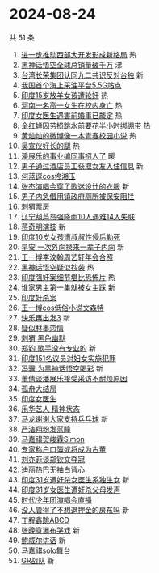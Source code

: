 # 2024-08-24

共 51 条

<!-- BEGIN -->
<!-- 最后更新时间 Sat Aug 24 2024 00:19:29 GMT+0800 (China Standard Time) -->

1. [进一步推动西部大开发形成新格局](https://s.weibo.com//weibo?q=%23%E8%BF%9B%E4%B8%80%E6%AD%A5%E6%8E%A8%E5%8A%A8%E8%A5%BF%E9%83%A8%E5%A4%A7%E5%BC%80%E5%8F%91%E5%BD%A2%E6%88%90%E6%96%B0%E6%A0%BC%E5%B1%80%23&Refer=new_time)
   热
1. [黑神话悟空全球总销量破千万](https://s.weibo.com//weibo?q=%23%E9%BB%91%E7%A5%9E%E8%AF%9D%E6%82%9F%E7%A9%BA%E5%85%A8%E7%90%83%E6%80%BB%E9%94%80%E9%87%8F%E7%A0%B4%E5%8D%83%E4%B8%87%23&t=31&band_rank=1&Refer=top)
   沸
1. [台湾长荣集团认同九二共识反对台独](https://s.weibo.com//weibo?q=%23%E5%8F%B0%E6%B9%BE%E9%95%BF%E8%8D%A3%E9%9B%86%E5%9B%A2%E8%AE%A4%E5%90%8C%E4%B9%9D%E4%BA%8C%E5%85%B1%E8%AF%86%E5%8F%8D%E5%AF%B9%E5%8F%B0%E7%8B%AC%23&t=31&band_rank=2&Refer=top)
   新
1. [我国首个海上采油平台5.5G站点](https://s.weibo.com//weibo?q=%23%E6%88%91%E5%9B%BD%E9%A6%96%E4%B8%AA%E6%B5%B7%E4%B8%8A%E9%87%87%E6%B2%B9%E5%B9%B3%E5%8F%B05.5G%E7%AB%99%E7%82%B9%23&t=31&band_rank=3&Refer=top)
1. [印度15岁放羊女孩遭轮奸](https://s.weibo.com//weibo?q=%23%E5%8D%B0%E5%BA%A615%E5%B2%81%E6%94%BE%E7%BE%8A%E5%A5%B3%E5%AD%A9%E9%81%AD%E8%BD%AE%E5%A5%B8%23&t=31&band_rank=4&Refer=top)
   热
1. [河南一名高一女生在校内身亡](https://s.weibo.com//weibo?q=%23%E6%B2%B3%E5%8D%97%E4%B8%80%E5%90%8D%E9%AB%98%E4%B8%80%E5%A5%B3%E7%94%9F%E5%9C%A8%E6%A0%A1%E5%86%85%E8%BA%AB%E4%BA%A1%23&t=31&band_rank=5&Refer=top)
   热
1. [印度女医生遇害前婚事已敲定](https://s.weibo.com//weibo?q=%23%E5%8D%B0%E5%BA%A6%E5%A5%B3%E5%8C%BB%E7%94%9F%E9%81%87%E5%AE%B3%E5%89%8D%E5%A9%9A%E4%BA%8B%E5%B7%B2%E6%95%B2%E5%AE%9A%23&t=31&band_rank=6&Refer=top)
   热
1. [全红婵因劳损跳水前要花半小时绑绷带](https://s.weibo.com//weibo?q=%23%E5%85%A8%E7%BA%A2%E5%A9%B5%E5%9B%A0%E5%8A%B3%E6%8D%9F%E8%B7%B3%E6%B0%B4%E5%89%8D%E8%A6%81%E8%8A%B1%E5%8D%8A%E5%B0%8F%E6%97%B6%E7%BB%91%E7%BB%B7%E5%B8%A6%23&t=31&band_rank=7&Refer=top)
   热
1. [黄灿灿的微博像一本青春校园小说](https://s.weibo.com//weibo?q=%23%E9%BB%84%E7%81%BF%E7%81%BF%E7%9A%84%E5%BE%AE%E5%8D%9A%E5%83%8F%E4%B8%80%E6%9C%AC%E9%9D%92%E6%98%A5%E6%A0%A1%E5%9B%AD%E5%B0%8F%E8%AF%B4%23&t=31&band_rank=8&Refer=top)
   热
1. [吴宣仪好长的腿](https://s.weibo.com//weibo?q=%E5%90%B4%E5%AE%A3%E4%BB%AA%E5%A5%BD%E9%95%BF%E7%9A%84%E8%85%BF&t=31&band_rank=9&Refer=top)
   热
1. [潘展乐的事业编同事招人了](https://s.weibo.com//weibo?q=%23%E6%BD%98%E5%B1%95%E4%B9%90%E7%9A%84%E4%BA%8B%E4%B8%9A%E7%BC%96%E5%90%8C%E4%BA%8B%E6%8B%9B%E4%BA%BA%E4%BA%86%23&t=31&band_rank=10&Refer=top)
   暖
1. [男子通过酒店员工获取女友入住信息](https://s.weibo.com//weibo?q=%23%E7%94%B7%E5%AD%90%E9%80%9A%E8%BF%87%E9%85%92%E5%BA%97%E5%91%98%E5%B7%A5%E8%8E%B7%E5%8F%96%E5%A5%B3%E5%8F%8B%E5%85%A5%E4%BD%8F%E4%BF%A1%E6%81%AF%23&t=31&band_rank=11&Refer=top)
   新
1. [何蓝逗cos佟湘玉](https://s.weibo.com//weibo?q=%E4%BD%95%E8%93%9D%E9%80%97cos%E4%BD%9F%E6%B9%98%E7%8E%89&t=31&band_rank=12&Refer=top)
1. [张杰演唱会穿了歌迷设计的衣服](https://s.weibo.com//weibo?q=%23%E5%BC%A0%E6%9D%B0%E6%BC%94%E5%94%B1%E4%BC%9A%E7%A9%BF%E4%BA%86%E6%AD%8C%E8%BF%B7%E8%AE%BE%E8%AE%A1%E7%9A%84%E8%A1%A3%E6%9C%8D%23&t=31&band_rank=13&Refer=top)
   新
1. [男子内急借用镇政府厕所被保安阻拦](https://s.weibo.com//weibo?q=%23%E7%94%B7%E5%AD%90%E5%86%85%E6%80%A5%E5%80%9F%E7%94%A8%E9%95%87%E6%94%BF%E5%BA%9C%E5%8E%95%E6%89%80%E8%A2%AB%E4%BF%9D%E5%AE%89%E9%98%BB%E6%8B%A6%23&t=31&band_rank=14&Refer=top)
1. [刺猬票房](https://s.weibo.com//weibo?q=%E5%88%BA%E7%8C%AC%E7%A5%A8%E6%88%BF&t=31&band_rank=15&Refer=top)
1. [辽宁葫芦岛强降雨10人遇难14人失联](https://s.weibo.com//weibo?q=%23%E8%BE%BD%E5%AE%81%E8%91%AB%E8%8A%A6%E5%B2%9B%E5%BC%BA%E9%99%8D%E9%9B%A810%E4%BA%BA%E9%81%87%E9%9A%BE14%E4%BA%BA%E5%A4%B1%E8%81%94%23&t=31&band_rank=16&Refer=top)
1. [蒋奇明演技](https://s.weibo.com//weibo?q=%E8%92%8B%E5%A5%87%E6%98%8E%E6%BC%94%E6%8A%80&t=31&band_rank=17&Refer=top)
   新
1. [印度10岁女孩遭叔叔性侵后勒死](https://s.weibo.com//weibo?q=%23%E5%8D%B0%E5%BA%A610%E5%B2%81%E5%A5%B3%E5%AD%A9%E9%81%AD%E5%8F%94%E5%8F%94%E6%80%A7%E4%BE%B5%E5%90%8E%E5%8B%92%E6%AD%BB%23&t=31&band_rank=18&Refer=top)
1. [早安 一次外向换来一辈子内向](https://s.weibo.com//weibo?q=%E6%97%A9%E5%AE%89%20%E4%B8%80%E6%AC%A1%E5%A4%96%E5%90%91%E6%8D%A2%E6%9D%A5%E4%B8%80%E8%BE%88%E5%AD%90%E5%86%85%E5%90%91&t=31&band_rank=19&Refer=top)
   新
1. [王一博李汶翰周艺轩年会合照](https://s.weibo.com//weibo?q=%23%E7%8E%8B%E4%B8%80%E5%8D%9A%E6%9D%8E%E6%B1%B6%E7%BF%B0%E5%91%A8%E8%89%BA%E8%BD%A9%E5%B9%B4%E4%BC%9A%E5%90%88%E7%85%A7%23&t=31&band_rank=20&Refer=top)
1. [黑神话悟空疑似抄袭](https://s.weibo.com//weibo?q=%E9%BB%91%E7%A5%9E%E8%AF%9D%E6%82%9F%E7%A9%BA%E7%96%91%E4%BC%BC%E6%8A%84%E8%A2%AD&t=31&band_rank=21&Refer=top)
   热
1. [印度强奸案细节堪比恐怖片](https://s.weibo.com//weibo?q=%E5%8D%B0%E5%BA%A6%E5%BC%BA%E5%A5%B8%E6%A1%88%E7%BB%86%E8%8A%82%E5%A0%AA%E6%AF%94%E6%81%90%E6%80%96%E7%89%87&t=31&band_rank=22&Refer=top)
   热
1. [谁家男主第一集就被女主踩](https://s.weibo.com//weibo?q=%E8%B0%81%E5%AE%B6%E7%94%B7%E4%B8%BB%E7%AC%AC%E4%B8%80%E9%9B%86%E5%B0%B1%E8%A2%AB%E5%A5%B3%E4%B8%BB%E8%B8%A9&t=31&band_rank=23&Refer=top)
   新
1. [印度奸杀案](https://s.weibo.com//weibo?q=%E5%8D%B0%E5%BA%A6%E5%A5%B8%E6%9D%80%E6%A1%88&t=31&band_rank=24&Refer=top)
1. [王一博cos低俗小说文森特](https://s.weibo.com//weibo?q=%23%E7%8E%8B%E4%B8%80%E5%8D%9Acos%E4%BD%8E%E4%BF%97%E5%B0%8F%E8%AF%B4%E6%96%87%E6%A3%AE%E7%89%B9%23&t=31&band_rank=25&Refer=top)
1. [快乐再出发3](https://s.weibo.com//weibo?q=%23%E5%BF%AB%E4%B9%90%E5%86%8D%E5%87%BA%E5%8F%913%23&t=31&band_rank=26&Refer=top)
   新
1. [疑似林墨恋情](https://s.weibo.com//weibo?q=%23%E7%96%91%E4%BC%BC%E6%9E%97%E5%A2%A8%E6%81%8B%E6%83%85%23&t=31&band_rank=27&Refer=top)
1. [刺猬 黑色幽默](https://s.weibo.com//weibo?q=%E5%88%BA%E7%8C%AC%20%E9%BB%91%E8%89%B2%E5%B9%BD%E9%BB%98&t=31&band_rank=28&Refer=top)
1. [郑钧 歌手没有专业的](https://s.weibo.com//weibo?q=%E9%83%91%E9%92%A7%20%E6%AD%8C%E6%89%8B%E6%B2%A1%E6%9C%89%E4%B8%93%E4%B8%9A%E7%9A%84&t=31&band_rank=29&Refer=top)
   新
1. [印度151名议员对妇女实施犯罪](https://s.weibo.com//weibo?q=%23%E5%8D%B0%E5%BA%A6151%E5%90%8D%E8%AE%AE%E5%91%98%E5%AF%B9%E5%A6%87%E5%A5%B3%E5%AE%9E%E6%96%BD%E7%8A%AF%E7%BD%AA%23&t=31&band_rank=30&Refer=top)
1. [冯骥 为黑神话悟空喝彩](https://s.weibo.com//weibo?q=%E5%86%AF%E9%AA%A5%20%E4%B8%BA%E9%BB%91%E7%A5%9E%E8%AF%9D%E6%82%9F%E7%A9%BA%E5%96%9D%E5%BD%A9&t=31&band_rank=31&Refer=top)
   新
1. [董倩谈潘展乐接受采访不耐烦原因](https://s.weibo.com//weibo?q=%23%E8%91%A3%E5%80%A9%E8%B0%88%E6%BD%98%E5%B1%95%E4%B9%90%E6%8E%A5%E5%8F%97%E9%87%87%E8%AE%BF%E4%B8%8D%E8%80%90%E7%83%A6%E5%8E%9F%E5%9B%A0%23&t=31&band_rank=32&Refer=top)
1. [孤舟大结局](https://s.weibo.com//weibo?q=%E5%AD%A4%E8%88%9F%E5%A4%A7%E7%BB%93%E5%B1%80&t=31&band_rank=33&Refer=top)
1. [印度女医生](https://s.weibo.com//weibo?q=%E5%8D%B0%E5%BA%A6%E5%A5%B3%E5%8C%BB%E7%94%9F&t=31&band_rank=34&Refer=top)
1. [乐华艺人 精神状态](https://s.weibo.com//weibo?q=%E4%B9%90%E5%8D%8E%E8%89%BA%E4%BA%BA%20%E7%B2%BE%E7%A5%9E%E7%8A%B6%E6%80%81&t=31&band_rank=35&Refer=top)
1. [马龙谢谢大家支持乒乓球](https://s.weibo.com//weibo?q=%23%E9%A9%AC%E9%BE%99%E8%B0%A2%E8%B0%A2%E5%A4%A7%E5%AE%B6%E6%94%AF%E6%8C%81%E4%B9%92%E4%B9%93%E7%90%83%23&t=31&band_rank=36&Refer=top)
   新
1. [严浩翔粉发蓝瞳](https://s.weibo.com//weibo?q=%E4%B8%A5%E6%B5%A9%E7%BF%94%E7%B2%89%E5%8F%91%E8%93%9D%E7%9E%B3&t=31&band_rank=37&Refer=top)
1. [马嘉祺贺峻霖Simon](https://s.weibo.com//weibo?q=%23%E9%A9%AC%E5%98%89%E7%A5%BA%E8%B4%BA%E5%B3%BB%E9%9C%96Simon%23&t=31&band_rank=38&Refer=top)
1. [专家称户口簿或将成为古董](https://s.weibo.com//weibo?q=%23%E4%B8%93%E5%AE%B6%E7%A7%B0%E6%88%B7%E5%8F%A3%E7%B0%BF%E6%88%96%E5%B0%86%E6%88%90%E4%B8%BA%E5%8F%A4%E8%91%A3%23&t=31&band_rank=39&Refer=top)
1. [刘亦菲谈郑钦文夺冠](https://s.weibo.com//weibo?q=%23%E5%88%98%E4%BA%A6%E8%8F%B2%E8%B0%88%E9%83%91%E9%92%A6%E6%96%87%E5%A4%BA%E5%86%A0%23&t=31&band_rank=40&Refer=top)
1. [迪丽热巴无袖白背心](https://s.weibo.com//weibo?q=%23%E8%BF%AA%E4%B8%BD%E7%83%AD%E5%B7%B4%E6%97%A0%E8%A2%96%E7%99%BD%E8%83%8C%E5%BF%83%23&t=31&band_rank=41&Refer=top)
1. [印度31岁遭奸杀女医生系独生女](https://s.weibo.com//weibo?q=%23%E5%8D%B0%E5%BA%A631%E5%B2%81%E9%81%AD%E5%A5%B8%E6%9D%80%E5%A5%B3%E5%8C%BB%E7%94%9F%E7%B3%BB%E7%8B%AC%E7%94%9F%E5%A5%B3%23&t=31&band_rank=42&Refer=top)
   新
1. [印度31岁女医生遭奸杀父母发声](https://s.weibo.com//weibo?q=%23%E5%8D%B0%E5%BA%A631%E5%B2%81%E5%A5%B3%E5%8C%BB%E7%94%9F%E9%81%AD%E5%A5%B8%E6%9D%80%E7%88%B6%E6%AF%8D%E5%8F%91%E5%A3%B0%23&t=31&band_rank=43&Refer=top)
1. [时代少年团演唱会直播](https://s.weibo.com//weibo?q=%E6%97%B6%E4%BB%A3%E5%B0%91%E5%B9%B4%E5%9B%A2%E6%BC%94%E5%94%B1%E4%BC%9A%E7%9B%B4%E6%92%AD&t=31&band_rank=44&Refer=top)
1. [没人管得了不想退押金的房东吗](https://s.weibo.com//weibo?q=%23%E6%B2%A1%E4%BA%BA%E7%AE%A1%E5%BE%97%E4%BA%86%E4%B8%8D%E6%83%B3%E9%80%80%E6%8A%BC%E9%87%91%E7%9A%84%E6%88%BF%E4%B8%9C%E5%90%97%23&t=31&band_rank=45&Refer=top)
   新
1. [丁程鑫跳ABCD](https://s.weibo.com//weibo?q=%23%E4%B8%81%E7%A8%8B%E9%91%AB%E8%B7%B3ABCD%23&t=31&band_rank=46&Refer=top)
1. [张晚意瀑布哭戏](https://s.weibo.com//weibo?q=%E5%BC%A0%E6%99%9A%E6%84%8F%E7%80%91%E5%B8%83%E5%93%AD%E6%88%8F&t=31&band_rank=47&Refer=top)
   新
1. [鲍威尔讲话](https://s.weibo.com//weibo?q=%E9%B2%8D%E5%A8%81%E5%B0%94%E8%AE%B2%E8%AF%9D&t=31&band_rank=48&Refer=top)
   新
1. [马嘉祺solo舞台](https://s.weibo.com//weibo?q=%23%E9%A9%AC%E5%98%89%E7%A5%BAsolo%E8%88%9E%E5%8F%B0%23&t=31&band_rank=49&Refer=top)
1. [GR战队](https://s.weibo.com//weibo?q=GR%E6%88%98%E9%98%9F&t=31&band_rank=50&Refer=top)
   新

<!-- END -->
